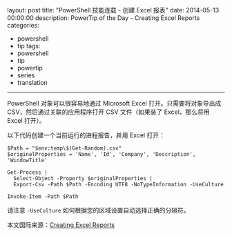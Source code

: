 ﻿layout: post
title: "PowerShell 技能连载 - 创建 Excel 报表"
date: 2014-05-13 00:00:00
description: PowerTip of the Day - Creating Excel Reports
categories:
- powershell
- tip
tags:
- powershell
- tip
- powertip
- series
- translation
---
PowerShell 对象可以很容易地通过 Microsoft Excel 打开。只需要将对象导出成 CSV，然后通过关联的应用程序打开 CSV 文件（如果装了 Excel，那么将用 Excel 打开）。

以下代码创建一个当前运行的进程报告，并用 Excel 打开：

    $Path = "$env:temp\$(Get-Random).csv"
    $originalProperties = 'Name', 'Id', 'Company', 'Description', 'WindowTitle'
    
    Get-Process | 
      Select-Object -Property $originalProperties |
      Export-Csv -Path $Path -Encoding UTF8 -NoTypeInformation -UseCulture
    
    Invoke-Item -Path $Path  

请注意 `-UseCulture` 如何根据您的区域设置自动选择正确的分隔符。 

<!--more-->
本文国际来源：[Creating Excel Reports](http://community.idera.com/powershell/powertips/b/tips/posts/creating-excel-reports)
